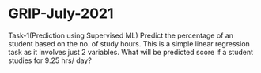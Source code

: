 # GRIP-July-2021
Task-1(Prediction using Supervised ML)
Predict the percentage of an student based on the no. of study hours.
 This is a simple linear regression task as it involves just 2 variables.
What will be predicted score if a student studies for 9.25 hrs/ day?
